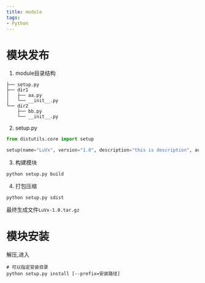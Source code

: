 ```yaml
---
title: module
tags:
- Python
---
```


# 模块发布

1. module目录结构

```
├── setup.py
├── dir1
│   ├── aa.py
│   └── __init__.py
└── dir2
    ├── bb.py
    └── __init__.py
```
2. setup.py

```python
from distutils.core import setup

setup(name="LuVx", version="1.0", description="this is description", author="F.LuVx", py_modules=['dir1.aa', 'dir2.bb'])
```
3. 构建模块

```
python setup.py build
```

4. 打包压缩

```
python setup.py sdist
```

最终生成文件`LuVx-1.0.tar.gz`

# 模块安装

解压,进入
```
# 可以指定安装目录
python setup.py install [--prefix=安装路径]
```